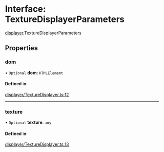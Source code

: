 # Interface: TextureDisplayerParameters

[displayer](../modules/displayer.md).TextureDisplayerParameters

## Properties

### dom

• `Optional` **dom**: `HTMLElement`

#### Defined in

[displayer/TextureDisplayer.ts:12](https://github.com/Shiotsukikaedesari/vis-three/blob/2f5203e6/packages/convenient/displayer/TextureDisplayer.ts#L12)

___

### texture

• `Optional` **texture**: `any`

#### Defined in

[displayer/TextureDisplayer.ts:13](https://github.com/Shiotsukikaedesari/vis-three/blob/2f5203e6/packages/convenient/displayer/TextureDisplayer.ts#L13)
